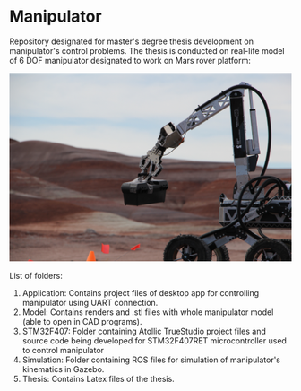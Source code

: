 # Manipulator
Repository designated for master's degree thesis development on manipulator's control problems. The thesis is conducted on real-life model of 6 DOF manipulator designated to work on Mars rover platform:

![alt text](https://github.com/Cinek28/Manipulator/blob/master/Model/Manipulator_task.JPG "Manipulator working in designated environment on URC2018 competition.")

List of folders:
1. Application: Contains project files of desktop app for controlling manipulator using UART connection.
2. Model: Contains renders and .stl files with whole manipulator model (able to open in CAD programs).
3. STM32F407: Folder containing Atollic TrueStudio project files and source code being developed for STM32F407RET microcontroller used to control manipulator
4. Simulation: Folder containing ROS files for simulation of manipulator's kinematics in Gazebo.
5. Thesis: Contains Latex files of the thesis.
